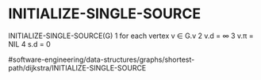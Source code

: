 # INITIALIZE-SINGLE-SOURCE
INITIALIZE-SINGLE-SOURCE(G)
1 for each vertex v ∈ G.v
2    v.d = ∞ 
3    v.π = NIL
4 s.d = 0

#software-engineering/data-structures/graphs/shortest-path/dijkstra/INITIALIZE-SINGLE-SOURCE
